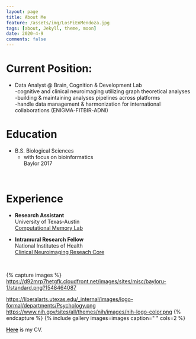 ```yaml
---
layout: page
title: About Me
feature: /assets/img/LosPiEnMendoza.jpg
tags: [about, Jekyll, theme, moon]
date: 2020-4-9
comments: false
---
```

    

# Current Position:

* Data Analyst @ Brain, Cognition & Development Lab <br/>
      -cognitive and clinical neuroimaging utilizing graph theoretical analyses <br/>
      -building & maintaining analyses pipelines across platforms <br/>
      -handle data management & harmonization for international collaborations (ENIGMA-FITBIR-ADNI) <br/>
       
      

# Education

* B.S. Biological Sciences          <br/>
    - with focus on bioinformatics  <br/>
Baylor 2017
         
<br/>
 
# Experience

* **Research Assistant** <br/>
         University of Texas-Austin <br/>
         [Computational Memory Lab](https://www.lewpealab.org/)
    
* **Intramural Research Fellow** <br/>
        National Institutes of Health <br/>
        [Clinical Neuroimaging Reseach Core](https://www.niaaa.nih.gov/clinical-neuroimaging-research-core)


<br/>

{% capture images %}
	https://d92mrp7hetgfk.cloudfront.net/images/sites/misc/bayloru-1/standard.png?1548464087
    
 https://liberalarts.utexas.edu/_internal/images/logo-formal/departments/Psychology.png
    <br/>
  https://www.nih.gov/sites/all/themes/nih/images/nih-logo-color.png
{% endcapture %}
{% include gallery images=images caption=" " cols=2 %}


<a href="https://docs.google.com/document/d/e/2PACX-1vQxkXB8RYdfbmC4PgWSjZ5xLrxcOVZX3iNfXMiKnSuS8vXmG_xud2C21m0wnnl43ftwwnfmz5TaUM8T/pub"><b>Here</b></a> is my CV.

